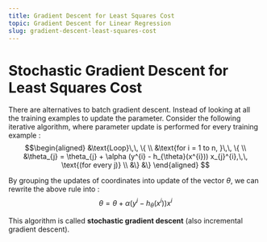 ```yaml
---
title: Gradient Descent for Least Squares Cost
topic: Gradient Descent for Linear Regression
slug: gradient-descent-least-squares-cost
---
```


# Stochastic Gradient Descent for Least Squares Cost

There are alternatives to batch gradient descent. Instead of looking at all the training examples to update the parameter. Consider the following iterative algorithm, where parameter update is performed for every training example : 
$$\begin{aligned}
&\text{Loop}\,\, \{ \\
&\text{for i = 1 to n, }\,\, \{ \\
&\theta_{j} = \theta_{j} + \alpha (y^{i} - h_{\theta}(x^{i})) x_{j}^{i},\,\, \text{(for every j)} \\
&\}
&\}
\end{aligned}
$$

By grouping the updates of coordinates into update of the vector $\theta$, we can rewrite the above rule into : $$\theta = \theta + \alpha (y^{i} - h_{\theta}(x^{i})) x^{i}$$

This algorithm is called **stochastic gradient descent** (also incremental gradient descent).
